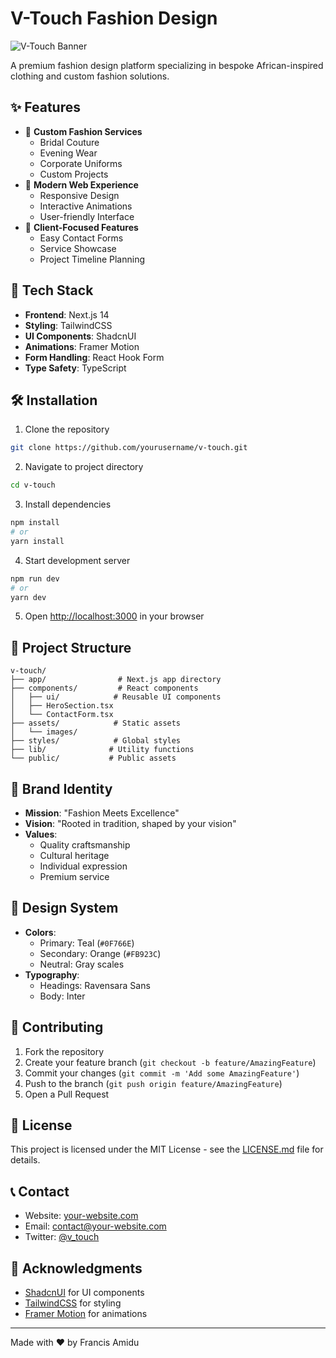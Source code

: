 # V-Touch Fashion Design

![V-Touch Banner](./public/banner.png)

A premium fashion design platform specializing in bespoke African-inspired clothing and custom fashion solutions.

## ✨ Features

- 🎨 **Custom Fashion Services**
  - Bridal Couture
  - Evening Wear
  - Corporate Uniforms
  - Custom Projects
- 💫 **Modern Web Experience**
  - Responsive Design
  - Interactive Animations
  - User-friendly Interface
- 📱 **Client-Focused Features**
  - Easy Contact Forms
  - Service Showcase
  - Project Timeline Planning

## 🚀 Tech Stack

- **Frontend**: Next.js 14
- **Styling**: TailwindCSS
- **UI Components**: ShadcnUI
- **Animations**: Framer Motion
- **Form Handling**: React Hook Form
- **Type Safety**: TypeScript

## 🛠️ Installation

1. Clone the repository

```bash
git clone https://github.com/yourusername/v-touch.git
```

2. Navigate to project directory

```bash
cd v-touch
```

3. Install dependencies

```bash
npm install
# or
yarn install
```

4. Start development server

```bash
npm run dev
# or
yarn dev
```

5. Open [http://localhost:3000](http://localhost:3000) in your browser

## 📁 Project Structure

```
v-touch/
├── app/                # Next.js app directory
├── components/         # React components
│   ├── ui/            # Reusable UI components
│   ├── HeroSection.tsx
│   └── ContactForm.tsx
├── assets/            # Static assets
│   └── images/
├── styles/            # Global styles
├── lib/              # Utility functions
└── public/           # Public assets
```

## 🎯 Brand Identity

- **Mission**: "Fashion Meets Excellence"
- **Vision**: "Rooted in tradition, shaped by your vision"
- **Values**:
  - Quality craftsmanship
  - Cultural heritage
  - Individual expression
  - Premium service

## 🎨 Design System

- **Colors**:
  - Primary: Teal (`#0F766E`)
  - Secondary: Orange (`#FB923C`)
  - Neutral: Gray scales
- **Typography**:
  - Headings: Ravensara Sans
  - Body: Inter

## 🤝 Contributing

1. Fork the repository
2. Create your feature branch (`git checkout -b feature/AmazingFeature`)
3. Commit your changes (`git commit -m 'Add some AmazingFeature'`)
4. Push to the branch (`git push origin feature/AmazingFeature`)
5. Open a Pull Request

## 📄 License

This project is licensed under the MIT License - see the [LICENSE.md](LICENSE.md) file for details.

## 📞 Contact

- Website: [your-website.com](https://your-website.com)
- Email: contact@your-website.com
- Twitter: [@v_touch](https://twitter.com/v_touch)

## 🙏 Acknowledgments

- [ShadcnUI](https://ui.shadcn.com/) for UI components
- [TailwindCSS](https://tailwindcss.com/) for styling
- [Framer Motion](https://www.framer.com/motion/) for animations

---

Made with ❤️ by Francis Amidu
